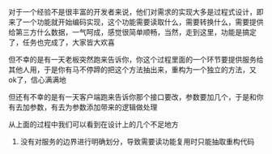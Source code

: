 对于一个经验不是很丰富的开发者来说，他们对需求的实现大多是过程式设计，即来了一个功能就开始编码实现，这个功能需要读取什么，需要转换什么，需要提供给第三方什么数据，一气呵成，感觉很简单顺畅，当然，走到这里，功能是搞定了，任务也完成了，大家皆大欢喜

但不幸的是有一天老板突然跑来告诉你，你这个过程里面的一个环节要提供服务给其他人用，于是你有马不停蹄的把这个方法抽出来，重构为一个独立的方法，又ok了，信心满满地

但还有不幸的是有一天客户端跑来告诉你那个接口要改，参数要加几个，于是和你有去加参数，有去为参数添加带来的逻辑做处理

从上面的过程中我们可以看到在设计上的几个不足地方

1. 没有对服务的边界进行明确划分，导致需要读功能复用时只能抽取重构代码

